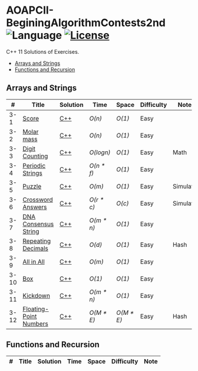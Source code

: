 # AOAPCII-BeginingAlgorithmContests2nd ![Language](https://img.shields.io/badge/language-C++%2011-orange.svg) [![License](https://img.shields.io/badge/license-MIT-blue.svg)](./LICENSE.md)

C++ 11 Solutions of Exercises.

* [Arrays and Strings](https://github.com/kamyu104/AOAPCII-BeginingAlgorithmContests2nd#arrays-and-strings)
* [Functions and Recursion](https://github.com/kamyu104/AOAPCII-BeginingAlgorithmContests2nd#functions-and-recursion)

## Arrays and Strings
| # | Title | Solution | Time | Space | Difficulty | Note |
|---| ----- | -------- | ---- | ----- | ---------- | ---- |
|3-1|[Score](http://uva.onlinejudge.org/index.php?option=com_onlinejudge&Itemid=8&page=show_problem&problem=4460)| [C++](./ch3/Exercises/UVa1585.cpp)| _O(n)_ | _O(1)_ | Easy | |
|3-2|[Molar mass](http://uva.onlinejudge.org/index.php?option=com_onlinejudge&Itemid=8&category=830&page=show_problem&problem=4461)| [C++](./ch3/Exercises/UVa1586.cpp)| _O(n)_ | _O(1)_ | Easy | |
|3-3|[Digit Counting](http://uva.onlinejudge.org/index.php?option=com_onlinejudge&Itemid=8&page=show_problem&problem=3666)| [C++](./ch3/Exercises/UVa1225.cpp)| _O(logn)_ | _O(1)_ | Easy | Math |
|3-4|[Periodic Strings](http://uva.onlinejudge.org/index.php?option=com_onlinejudge&Itemid=8&page=show_problem&problem=396)| [C++](./ch3/Exercises/UVa455.cpp)| _O(n * f)_ | _O(1)_ | Easy | |
|3-5|[Puzzle](http://uva.onlinejudge.org/index.php?option=com_onlinejudge&Itemid=8&page=show_problem&problem=163)| [C++](./ch3/Exercises/UVa227.cpp)| _O(m)_ | _O(1)_ | Easy | Simulate |
|3-6|[Crossword Answers](http://uva.onlinejudge.org/index.php?option=com_onlinejudge&Itemid=8&page=show_problem&problem=168)| [C++](./ch3/Exercises/UVa232.cpp)| _O(r * c)_ | _O(c)_ | Easy | Simulate |
|3-7|[DNA Consensus String](http://uva.onlinejudge.org/index.php?option=com_onlinejudge&Itemid=8&page=show_problem&problem=4114)| [C++](./ch3/Exercises/UVa1368.cpp)| _O(m * n)_ | _O(1)_ | Easy | |
|3-8|[Repeating Decimals](http://uva.onlinejudge.org/index.php?option=com_onlinejudge&Itemid=8&page=show_problem&problem=138)| [C++](./ch3/Exercises/UVa202.cpp)| _O(d)_ | _O(1)_ | Easy | Hash |
|3-9|[All in All](http://uva.onlinejudge.org/index.php?option=com_onlinejudge&Itemid=8&page=show_problem&problem=1281)| [C++](./ch3/Exercises/UVa10340.cpp)| _O(m)_ | _O(1)_ | Easy | |
|3-10|[Box](http://uva.onlinejudge.org/index.php?option=com_onlinejudge&Itemid=8&category=830&page=show_problem&problem=4462)| [C++](./ch3/Exercises/UVa1587.cpp)| _O(1)_ | _O(1)_ | Easy | |
|3-11|[Kickdown](http://uva.onlinejudge.org/index.php?option=com_onlinejudge&Itemid=8&category=830&page=show_problem&problem=4463)| [C++](./ch3/Exercises/UVa1588.cpp)| _O(m * n)_ | _O(1)_ | Easy | |
|3-12|[Floating-Point Numbers](http://uva.onlinejudge.org/index.php?option=com_onlinejudge&Itemid=8&category=830&page=show_problem&problem=2909)| [C++](./ch3/Exercises/UVa11809.cpp)| _O(M * E)_ | _O(M * E)_ | Easy | Hash |

## Functions and Recursion
| # | Title | Solution | Time | Space | Difficulty | Note |
|---| ----- | -------- | ---- | ----- | ---------- | ---- |
